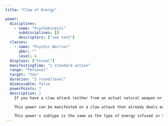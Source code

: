 ```yaml
---
title: "Claw of Energy"

power:
  disciplines:
    - name: "Psychokinesis"
      subdisciplines: []
      descriptors: ["see text"]
  classes:
    - name: "Psychic Warrior"
      abbr: ""
      level: 4
  displays: ["Visual"]
  manifestingTime: "1 standard action"
  range: "Personal"
  target: "You"
  duration: "1 round/level"
  dismissable: false
  powerPoints: 7
  description: |
    If you have a claw attack (either from an actual natural weapon or from an effect such as claws of the beast), you can use this power to energize that weapon. The claw attack deals an extra 1d6 points of cold, electricity, or fire damage (as chosen by you at the time of manifestation) on a successful hit. On a critical hit, it deals an extra 1d10 points of energy damage. If the claw's critical multiplier is &times;3, add 2d10 points of energy damage instead; if the multiplier is &times;4, add 3d10 points of energy damage.

    This power can be manifested on a claw attack that already deals energy damage, but if the claw already deals the same type of damage as the power, the effects stack. If this power is manifested on a claw attack already benefiting from the effect of the power, the newer manifestation supersedes the older manifestation, even if both manifestations are of different energy types.

    This power's subtype is the same as the type of energy infused in the natural weapon.
---
```

